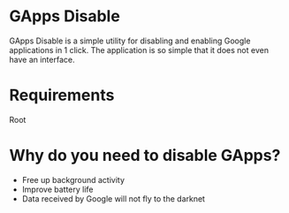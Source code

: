 # GApps Disable
GApps Disable is a simple utility for disabling and enabling Google applications in 1 click. The application is so simple that it does not even have an interface.
# Requirements
Root 
# Why do you need to disable GApps?
- Free up background activity
- Improve battery life
- Data received by Google will not fly to the darknet
